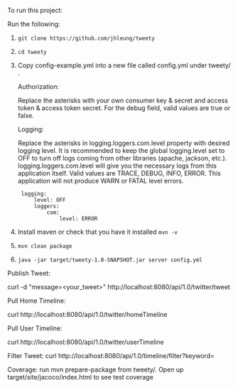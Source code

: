 
To run this project:  
  
Run the following:  
  
1. ```git clone https://github.com/jhleung/tweety```
  
2. ```cd tweety```
  
3. Copy config-example.yml into a new file called config.yml under tweety/ .
  
    Authorization:
  
      Replace the asterisks with your own consumer key & secret and access token & access token secret. For the debug field, valid values are true or false.
  
    Logging:
  
      Replace the asterisks in logging.loggers.com.level property with desired logging level.
      It is recommended to keep the global logging.level set to OFF to turn off logs coming from other libraries (apache, jackson, etc.).
      logging.loggers.com.level will give you the necessary logs from this application itself.
      Valid values are TRACE, DEBUG, INFO, ERROR. This application will not produce WARN or FATAL level errors.
  
  
        logging:
            level: OFF
            loggers:
                com:
                    level: ERROR
  
  
4. Install maven or check that you have it installed ```mvn -v```
  
5. ```mvn clean package```
  
6. ```java -jar target/tweety-1.0-SNAPSHOT.jar server config.yml```
  
Publish Tweet:
  
   curl -d "message=<your_tweet>" http://localhost:8080/api/1.0/twitter/tweet
  
Pull Home Timeline:
  
   curl http://localhost:8080/api/1.0/twitter/homeTimeline

Pull User Timeline:

  curl http://localhost:8080/api/1.0/twitter/userTimeline

Filter Tweet:
	curl http://localhost:8080/api/1.0/timeline/filter?keyword=<keyword>
  
Coverage:
   run mvn prepare-package from tweety/. Open up target/site/jacoco/index.html to see test coverage

